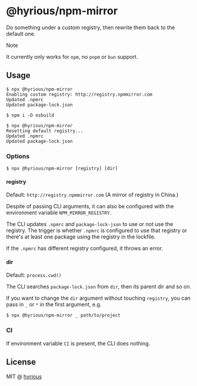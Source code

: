 # @hyrious/npm-mirror

Do something under a custom registry, then rewrite them back to the default one.

> [!NOTE]
> It currently only works for `npm`, no `pnpm` or `bun` support.

## Usage

```console
$ npx @hyrious/npm-mirror
Enabling custom registry: http://registry.npmmirror.com
Updated .npmrc
Updated package-lock.json

$ npm i -D esbuild

$ npx @hyrious/npm-mirror
Resetting default registry...
Updated .npmrc
Updated package-lock.json
```

### Options

```console
$ npx @hyrious/npm-mirror [registry] [dir]
```

#### registry

Default: `http://registry.npmmirror.com` (A mirror of registry in China.)

Despite of passing CLI arguments, it can also be configured with the environment variable `NPM_MIRROR_REGISTRY`.

The CLI updates `.npmrc` and `package-lock-json` to use or not use the registry.
The trigger is whether `.npmrc` is configured to use that registry or there's at least one package using the registry in the lockfile.

If the `.npmrc` has different registry configured, it throws an error.

#### dir

Default: `process.cwd()`

The CLI searches `package-lock.json` from `dir`, then its parent dir and so on.

If you want to change the `dir` argument without touching `registry`, you can pass in `_` or `*` in the first argument, e.g.

```console
$ npx @hyrious/npm-mirror _ path/to/project
```

### CI

If environment variable `CI` is present, the CLI does nothing.

## License

MIT @ [hyrious](https://github.com/hyrious)
